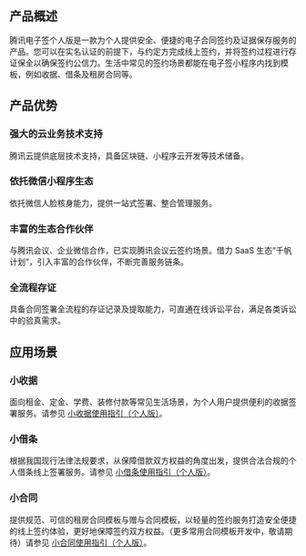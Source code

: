 ## 产品概述
腾讯电子签个人版是一款为个人提供安全、便捷的电子合同签约及证据保存服务的产品。您可以在实名认证的前提下，与约定方完成线上签约，并将签约过程进行存证保全以确保签约公信力。生活中常见的签约场景都能在电子签小程序内找到模板，例如收据、借条及租房合同等。

## 产品优势
### 强大的云业务技术支持
腾讯云提供底层技术支持，具备区块链、小程序云开发等技术储备。

### 依托微信小程序生态
依托微信人脸核身能力，提供一站式签署、整合管理服务。

### 丰富的生态合作伙伴
与腾讯会议、企业微信合作，已实现腾讯会议云签约场景。借力 SaaS 生态“千帆计划”，引入丰富的合作伙伴，不断完善服务链条。

### 全流程存证
具备合同签署全流程的存证记录及提取能力，可直通在线诉讼平台，满足各类诉讼中的验真需求。

## 应用场景
### 小收据
面向租金、定金、学费、装修付款等常见生活场景，为个人用户提供便利的收据签署服务。请参见 [小收据使用指引（个人版）](https://cloud.tencent.com/document/product/1323/58497)。

### 小借条
根据我国现行法律法规要求，从保障借款双方权益的角度出发，提供合法合规的个人借条线上签署服务。请参见 [小借条使用指引（个人版）](https://cloud.tencent.com/document/product/1323/58960)。

### 小合同
提供规范、可信的租房合同模板与赠与合同模板，以轻量的签约服务打造安全便捷的线上签约体验，更好地保障签约双方权益。（更多常用合同模板开发中，敬请期待）请参见 [小合同使用指引（个人版）](https://cloud.tencent.com/document/product/1323/58496)。

